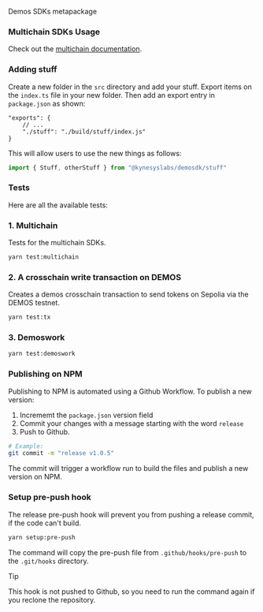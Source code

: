 Demos SDKs metapackage

### Multichain SDKs Usage

Check out the [multichain documentation](./documentation/multichain/README.md).

### Adding stuff

Create a new folder in the `src` directory and add your stuff. Export items on the `index.ts` file in your new folder. Then add an export entry in `package.json` as shown:

```jsonc
"exports": {
    // ...
    "./stuff": "./build/stuff/index.js"
}
```

This will allow users to use the new things as follows:

```js
import { Stuff, otherStuff } from "@kynesyslabs/demosdk/stuff"
```

### Tests

Here are all the available tests:

### 1. Multichain

Tests for the multichain SDKs.

```sh
yarn test:multichain
```

### 2. A crosschain write transaction on DEMOS

Creates a demos crosschain transaction to send tokens on Sepolia via the DEMOS testnet.

```sh
yarn test:tx
```

### 3. Demoswork

```sh
yarn test:demoswork
```

### Publishing on NPM

Publishing to NPM is automated using a Github Workflow. To publish a new version:

1. Incrememt the `package.json` version field
2. Commit your changes with a message starting with the word `release`
3. Push to Github.

```sh
# Example:
git commit -m "release v1.0.5"
```

The commit will trigger a workflow run to build the files and publish a new version on NPM.

### Setup pre-push hook

The release pre-push hook will prevent you from pushing a release commit, if the code can't build.

```sh
yarn setup:pre-push
```

The command will copy the pre-push file from `.github/hooks/pre-push` to the `.git/hooks` directory.

> [!TIP]
> This hook is not pushed to Github, so you need to run the command again if you reclone the repository.

